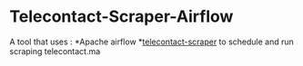 # Telecontact-Scraper-Airflow
A tool that uses :
    *Apache airflow 
    *[telecontact-scraper](https://github.com/Tahasadiki/Telecontact-Scraper)
    to schedule and run scraping telecontact.ma
